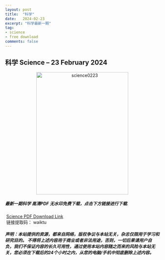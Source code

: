 ```yaml
---
layout: post
title:  "科学"
date:   2024-02-23
excerpt: "科学最新一期"
tag:
- science 
- free download
comments: false
---
```


## 科学 Science – 23 February 2024

<div align="center">
<img src="https://i.postimg.cc/wjMRKbrQ/Science-23-February-2024-00.png" alt="science0223" border="0" width = 300 height = 400 /> 
</div>


 <h5>最新一期科学 高清PDF 无水印免费下载，点击下方链接进行下载. </h5>
 
  <a href="https://wwk.lanzout.com/iSQM71pgb1rc">Science PDF Download Link</a>  
  <br/>
  链接提取码： waiktu
 
##### 声明：本站提供的资源，都来自网络，版权争议与本站无关，杂志仅限用于学习和研究目的。 不得将上述内容用于商业或者非法用途，否则，一切后果请用户自负，我们不保证内容的长久可用性，通过使用本站内容随之而来的风险与本站无关，您必须在下载后的24个小时之内，从您的电脑/手机中彻底删除上述内容。
